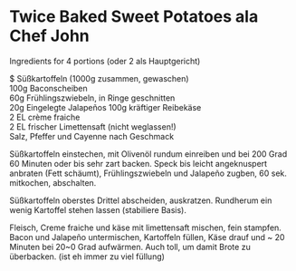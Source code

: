 ﻿ Twice Baked Sweet Potatoes ala Chef John
 ========================================
 Ingredients for 4 portions (oder 2 als Hauptgericht)

$ Süßkartoffeln (1000g zusammen, gewaschen)  
100g Baconscheiben  
60g Frühlingszwiebeln, in Ringe geschnitten  
20g Eingelegte Jalapeños 
100g kräftiger Reibekäse  
2 EL crème fraiche  
2 EL frischer Limettensaft (nicht weglassen!)  
Salz, Pfeffer und Cayenne nach Geschmack  

Süßkartoffeln einstechen, mit Olivenöl rundum einreiben und bei 200 Grad 60 Minuten oder bis sehr zart backen. Speck bis leicht angeknuspert anbraten (Fett schäumt), Frühlingszwiebeln und Jalapeño zugben, 60 sek. mitkochen, abschalten.

Süßkartoffeln oberstes Drittel abscheiden, auskratzen. Rundherum ein wenig Kartoffel stehen lassen (stabiliere Basis).

Fleisch, Creme fraiche und käse mit limettensaft mischen, fein stampfen. Bacon und Jalapeño untermischen, Kartoffeln füllen, Käse drauf und ~ 20 Minuten bei 20~0 Grad aufwärmen.
Auch toll, um damit Brote zu überbacken. (ist eh immer zu viel füllung)
